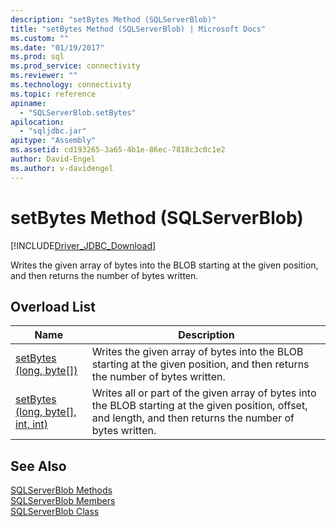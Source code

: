 ```yaml
---
description: "setBytes Method (SQLServerBlob)"
title: "setBytes Method (SQLServerBlob) | Microsoft Docs"
ms.custom: ""
ms.date: "01/19/2017"
ms.prod: sql
ms.prod_service: connectivity
ms.reviewer: ""
ms.technology: connectivity
ms.topic: reference
apiname: 
  - "SQLServerBlob.setBytes"
apilocation: 
  - "sqljdbc.jar"
apitype: "Assembly"
ms.assetid: cd193265-3a65-4b1e-86ec-7818c3c0c1e2
author: David-Engel
ms.author: v-davidengel
---
```

# setBytes Method (SQLServerBlob)
[!INCLUDE[Driver_JDBC_Download](../../../includes/driver_jdbc_download.md)]

  Writes the given array of bytes into the BLOB starting at the given position, and then returns the number of bytes written.  
  
## Overload List  
  
|Name|Description|  
|----------|-----------------|  
|[setBytes (long, byte&#91;&#93;)](../../../connect/jdbc/reference/setbytes-method-long-byte.md)|Writes the given array of bytes into the BLOB starting at the given position, and then returns the number of bytes written.|  
|[setBytes (long, byte&#91;&#93;, int, int)](../../../connect/jdbc/reference/setbytes-method-long-byte-int-int.md)|Writes all or part of the given array of bytes into the BLOB starting at the given position, offset, and length, and then returns the number of bytes written.|  
  
## See Also  
 [SQLServerBlob Methods](../../../connect/jdbc/reference/sqlserverblob-methods.md)   
 [SQLServerBlob Members](../../../connect/jdbc/reference/sqlserverblob-members.md)   
 [SQLServerBlob Class](../../../connect/jdbc/reference/sqlserverblob-class.md)  
  
  
